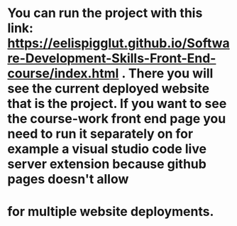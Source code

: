 # You can run the project with this link: https://eelispigglut.github.io/Software-Development-Skills-Front-End-course/index.html . There you will see the current deployed website that is the project. If you want to see the course-work front end page you need to run it separately on for example a visual studio code live server extension because github pages doesn't allow
# for multiple website deployments.
